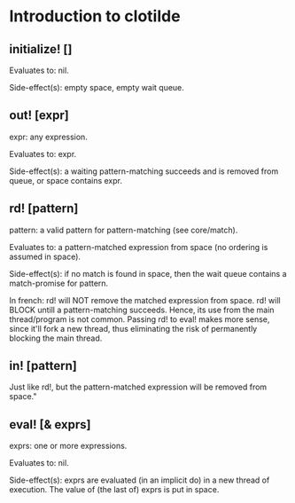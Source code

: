 # Introduction to clotilde

## initialize! []

Evaluates to: nil.

Side-effect(s): empty space, empty wait queue.

## out! [expr]

expr: any expression.

Evaluates to: expr.

Side-effect(s): a waiting pattern-matching succeeds and is removed from queue, or space contains expr.

## rd! [pattern]

pattern: a valid pattern for pattern-matching (see core/match).

Evaluates to: a pattern-matched expression from space (no ordering is assumed in space).

Side-effect(s): if no match is found in space, then the wait queue contains a match-promise for pattern.

In french: rd! will NOT remove the matched expression from space. 
rd! will BLOCK untill a pattern-matching succeeds. 
Hence, its use from the main thread/program is not common. 
Passing rd! to eval! makes more sense, since it'll fork a new thread, 
thus eliminating the risk of permanently blocking the main thread.

## in! [pattern]

Just like rd!, but the pattern-matched expression will be removed from space."

## eval! [& exprs]

exprs: one or more expressions.

Evaluates to: nil. 

Side-effect(s): exprs are evaluated (in an implicit do) in a new thread of execution.
The value of (the last of) exprs is put in space.

